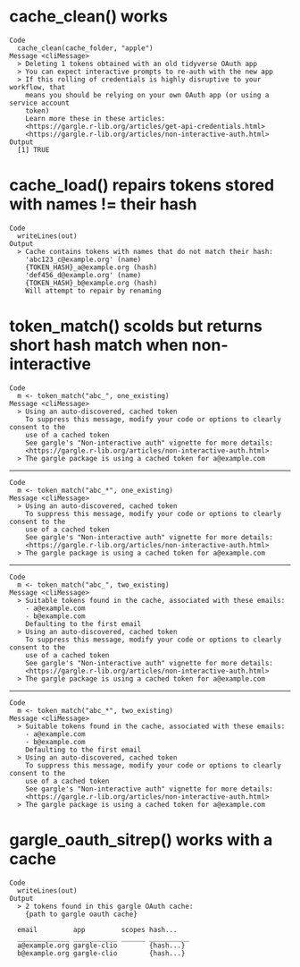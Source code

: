 # cache_clean() works

    Code
      cache_clean(cache_folder, "apple")
    Message <cliMessage>
      > Deleting 1 tokens obtained with an old tidyverse OAuth app
      > You can expect interactive prompts to re-auth with the new app
      > If this rolling of credentials is highly disruptive to your workflow, that
        means you should be relying on your own OAuth app (or using a service account
        token)
        Learn more these in these articles:
        <https://gargle.r-lib.org/articles/get-api-credentials.html>
        <https://gargle.r-lib.org/articles/non-interactive-auth.html>
    Output
      [1] TRUE

# cache_load() repairs tokens stored with names != their hash

    Code
      writeLines(out)
    Output
      > Cache contains tokens with names that do not match their hash:
        'abc123_c@example.org' (name)
        {TOKEN_HASH}_a@example.org (hash)
        'def456_d@example.org' (name)
        {TOKEN_HASH}_b@example.org (hash)
        Will attempt to repair by renaming

# token_match() scolds but returns short hash match when non-interactive

    Code
      m <- token_match("abc_", one_existing)
    Message <cliMessage>
      > Using an auto-discovered, cached token
        To suppress this message, modify your code or options to clearly consent to the
        use of a cached token
        See gargle's "Non-interactive auth" vignette for more details:
        <https://gargle.r-lib.org/articles/non-interactive-auth.html>
      > The gargle package is using a cached token for a@example.com

---

    Code
      m <- token_match("abc_*", one_existing)
    Message <cliMessage>
      > Using an auto-discovered, cached token
        To suppress this message, modify your code or options to clearly consent to the
        use of a cached token
        See gargle's "Non-interactive auth" vignette for more details:
        <https://gargle.r-lib.org/articles/non-interactive-auth.html>
      > The gargle package is using a cached token for a@example.com

---

    Code
      m <- token_match("abc_", two_existing)
    Message <cliMessage>
      > Suitable tokens found in the cache, associated with these emails:
        - a@example.com
        - b@example.com
        Defaulting to the first email
      > Using an auto-discovered, cached token
        To suppress this message, modify your code or options to clearly consent to the
        use of a cached token
        See gargle's "Non-interactive auth" vignette for more details:
        <https://gargle.r-lib.org/articles/non-interactive-auth.html>
      > The gargle package is using a cached token for a@example.com

---

    Code
      m <- token_match("abc_*", two_existing)
    Message <cliMessage>
      > Suitable tokens found in the cache, associated with these emails:
        - a@example.com
        - b@example.com
        Defaulting to the first email
      > Using an auto-discovered, cached token
        To suppress this message, modify your code or options to clearly consent to the
        use of a cached token
        See gargle's "Non-interactive auth" vignette for more details:
        <https://gargle.r-lib.org/articles/non-interactive-auth.html>
      > The gargle package is using a cached token for a@example.com

# gargle_oauth_sitrep() works with a cache

    Code
      writeLines(out)
    Output
      > 2 tokens found in this gargle OAuth cache:
        {path to gargle oauth cache}
        
      email         app         scopes hash...   
      _____________ ___________ ______ __________
      a@example.org gargle-clio        {hash...}
      b@example.org gargle-clio        {hash...}

